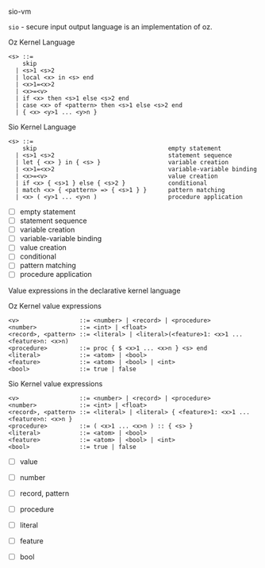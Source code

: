 sio-vm

`sio` - secure input output language is an implementation of oz.

Oz Kernel Language

```
<s> ::=
    skip
  | <s>1 <s>2
  | local <x> in <s> end
  | <x>1=<x>2
  | <x>=<v>
  | if <x> then <s>1 else <s>2 end
  | case <x> of <pattern> then <s>1 else <s>2 end
  | { <x> <y>1 ... <y>n }
```

Sio Kernel Language
```
<s> ::=
    skip                                     empty statement
  | <s>1 <s>2                                statement sequence
  | let { <x> } in { <s> }                   variable creation
  | <x>1=<x>2                                variable-variable binding
  | <x>=<v>                                  value creation
  | if <x> { <s>1 } else { <s>2 }            conditional
  | match <x> { <pattern> => { <s>1 } }      pattern matching
  | <x> ( <y>1 ... <y>n )                    procedure application
```

- [ ] empty statement
- [ ] statement sequence
- [ ] variable creation
- [ ] variable-variable binding
- [ ] value creation
- [ ] conditional
- [ ] pattern matching
- [ ] procedure application

Value expressions in the declarative kernel language

Oz Kernel value expressions
```
<v>                 ::= <number> | <record> | <procedure>
<number>            ::= <int> | <float>
<record>, <pattern> ::= <literal> | <literal>(<feature>1: <x>1 ... <feature>n: <x>n)
<procedure>         ::= proc { $ <x>1 ... <x>n } <s> end
<literal>           ::= <atom> | <bool>
<feature>           ::= <atom> | <bool> | <int>
<bool>              ::= true | false
```

Sio Kernel value expressions
```
<v>                 ::= <number> | <record> | <procedure>
<number>            ::= <int> | <float>
<record>, <pattern> ::= <literal> | <literal> { <feature>1: <x>1 ... <feature>n: <x>n }
<procedure>         ::= ( <x>1 ... <x>n ) :: { <s> }
<literal>           ::= <atom> | <bool>
<feature>           ::= <atom> | <bool> | <int>
<bool>              ::= true | false
```

- [ ] value
- [ ] number
- [ ] record, pattern
- [ ] procedure
- [ ] literal
- [ ] feature
- [ ] bool

